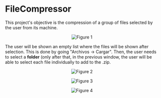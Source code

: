 # FileCompressor

This project's objective is the compression of a group of files selected by the user from its machine.

<p align="center">
  <img src="https://i.imgur.com/en2rOuR.png" alt="Figure 1">
</p>

The user will be shown an empty list where the files will be shown after selection.<b></b>
This is done by going "Archivos -> Cargar". Then, the user needs to select a **folder** (only after that, in the previous window, the user will be able to select each file individually to add to the .zip.

<p align="center">
  <img src="https://i.imgur.com/0j9EEbQ.png" alt="Figure 2">
</p>


<p align="center">
  <img src="https://i.imgur.com/CBovidc.png" alt="Figure 3">
</p>


<p align="center">
  <img src="https://i.imgur.com/3gPsxft.png" alt="Figure 4">
</p>
